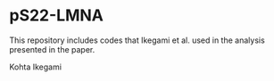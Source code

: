 # pS22-LMNA

This repository includes codes that Ikegami et al. used in the analysis presented in the paper.

Kohta Ikegami
